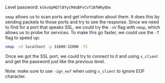 Level password: `kSkvUpMQ7lBYyCM4GBPvCvT1BfWRy0Dx`

`nmap` allows us to scan ports and get information about them. It does this by sending packets to those ports and try to see the response. Since we need to find for a port that speaks SSL, we could try the `-sV` flag with `nmap`, which allows us to probe for services. To make this go faster, we could use the `-T` flag to speed up:

```sh
nmap -sV localhost -p 31000-32000 -T5
```

Once we got the SSL port, we could try to connect to it and using `s_client` and get the password just like the previous level.

Note: make sure to use `-ign_eof` when using `s_client` to ignore EOF character.